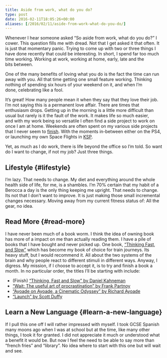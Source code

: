 ```yaml
---
title: Aside from work, what do you do?
type: post
date: 2016-02-11T18:05:26+00:00
aliases: [/2016/02/11/aside-from-work-what-do-you-do/]
---
```

Whenever I hear someone asked &#8220;So aside from work, what do you do?&#8221; I cower. This question fills me with dread. Not that I get asked it that often. It is just that momentary panic. Trying to come up with two or three things I have done recently that could be interesting. In short, I spend far too much time working. Working at work, working at home, early, late and the bits between.

One of the many benefits of loving what you do is the fact the time can run away with you. All that time getting one small feature working. Thinking nothing of spending six hours of your weekend on it, and when I&#8217;m done, celebrating like a fool.

It&#8217;s great! How many people mean it when they say that they love their job. I&#8217;m not saying this is a permanent love affair. There are times that enthusiasm drops. Getting up in the morning is a little more difficult than usual but rarely is it the fault of the work. It makes life so much easier, and with my work being so versatile I often find a side project to work on once I am at home. Weekends are often spent on my various side projects that I never seem to [finish][1]. With the moments in-between either on the PS4, or launching my own Space Flights in [KSP][2].

Yet, as much as I do work, there is life beyond the office so I&#8217;m told. So want do I want to change, if not my job? Just three things.

## Lifestyle {#lifestyle}

I’m lazy. That needs to change. My diet and everything around the whole health side of life, for me, is a shambles. I’m 70% certain that my habit of a Berocca a day is the only thing keeping me upright. That needs to change. Its not that I don&#8217;t want to improve. It is just making those small incremental changes necessary. Moving away from my current fitness status of: All the gear, no idea.

## Read More {#read-more}

I have never been much of a book worm. I think the idea of owning book has more of a impact on me than actually reading them. I have a pile of books that I have bought and never picked up. One book, [&#8220;Thinking Fast, and Slow&#8221;][3] which has become my book of choice for train journeys. Its heavy stuff, but I would recommend it. All about the two systems of the brain and why people react to different stimuli in different ways. Anyway, I digress. My mission, if I choose to accept it, is to try and finish a book a month. In no particular order, the titles I&#8217;ll be starting with include:

  * (Finish) [&#8220;Thinking, Fast and Slow&#8221; by Daniel Kahneman][3]
  * [&#8220;Wait: ][4][The useful art of procrastination][5][&#8221; by Frank Partnoy][4]
  * [&#8220;Ayoade on Ayoade, a Cinematic Odyssey&#8221; by Richard Ayoade][6]
  * [&#8220;Launch&#8221; by Scott Duffy][7]

## Learn a New Language {#learn-a-new-language}

If I pull this one off I will rather impressed with myself. I took GCSE Spanish many moons ago when I was at school but at the time, like many other things, I took it for granted. I did not appreciate it much or understood what a benefit it would be. But now I feel the need to be able to say more than &#8220;french fries&#8221; and &#8220;library&#8221;. No idea where to start with this one but will wait and see.

 [1]: http://www.commitstrip.com/en/2014/11/25/west-side-project-story/
 [2]: https://kerbalspaceprogram.com/en/
 [3]: http://amzn.to/1SjTh0R
 [4]: http://amzn.to/1ovddBm
 [5]: http://amzn.to/1ovdhBn
 [6]: http://amzn.to/1WgybP4
 [7]: http://amzn.to/1WgycCE
